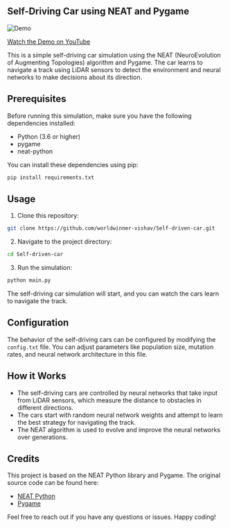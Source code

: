## Self-Driving Car using NEAT and Pygame

![Demo](https://www.youtube.com/watch?v=OEOeT3jXs28)

[Watch the Demo on YouTube](https://www.youtube.com/watch?v=OEOeT3jXs28)

This is a simple self-driving car simulation using the NEAT (NeuroEvolution of Augmenting Topologies) algorithm and Pygame. The car learns to navigate a track using LiDAR sensors to detect the environment and neural networks to make decisions about its direction.

## Prerequisites

Before running this simulation, make sure you have the following dependencies installed:

- Python (3.6 or higher)
- pygame
- neat-python

You can install these dependencies using pip:

```bash
pip install requirements.txt
```

## Usage

1. Clone this repository:

```bash
git clone https://github.com/worldwinner-vishav/Self-driven-car.git
```

2. Navigate to the project directory:

```bash
cd Self-driven-car
```

3. Run the simulation:

```bash
python main.py
```

The self-driving car simulation will start, and you can watch the cars learn to navigate the track.

## Configuration

The behavior of the self-driving cars can be configured by modifying the `config.txt` file. You can adjust parameters like population size, mutation rates, and neural network architecture in this file.

## How it Works

- The self-driving cars are controlled by neural networks that take input from LiDAR sensors, which measure the distance to obstacles in different directions.
- The cars start with random neural network weights and attempt to learn the best strategy for navigating the track.
- The NEAT algorithm is used to evolve and improve the neural networks over generations.

## Credits

This project is based on the NEAT Python library and Pygame. The original source code can be found here:

- [NEAT Python](https://neat-python.readthedocs.io/)
- [Pygame](https://www.pygame.org/)

Feel free to reach out if you have any questions or issues. Happy coding!

